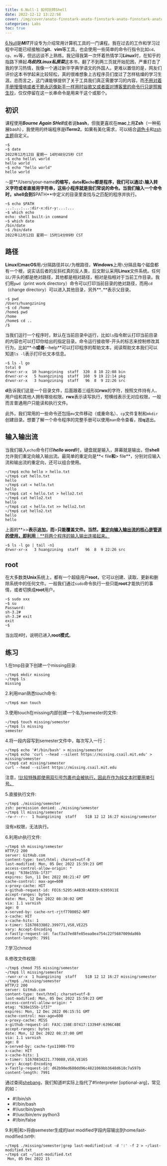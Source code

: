 ```yaml
---
title: 6.Null-1 如何玩转Shell
date: 2022-12-12 13:22:58
cover: /img/cover/anato-finnstark-anato-finnstark-anato-finnstark-anato-finnstark-web-petit-4.jpg
categories: Labs
toc: true
---
```


[6.Null](https://missing.csail.mit.edu)是***MIT***开设专为介绍常用计算机工具的一门课程。我在过去的工作和学习过程中可能已经接触过**git**、**vim**等工具，也会使用一些简单的命令行指令比如`cd`、`cp`、`mv`等，但远远谈不上熟练。我记得我第一次怀着热情学习***Linux***时，在知乎的指路下捧起***鸟叔的Linux私房菜***这本书，翻了不到两三页就开始犯困，严重打击了我的学习热情，我像一个通过新华字典学语文的外国人。更难以置信的是，网友们评价这本书学起来比较轻松，真的很难想象上古程序员们度过了怎样枯燥的学习生涯。总而言之，这门课能够提供了关于工具我们真正需要学习的内容，而<u>不用对着手册慢慢啃或者干脆永远像新手一样用时谷歌又或者面对博客里的命令行只是照搬生抄</u>，仅仅停留在这一长串命令是用来干这个或那个。

<!--more-->

## 初识

课程使用***Bourne Again SHell***或者说**bash**，但我更喜欢在**mac**上用**Zsh**（一种拓展bash），我使用的终端程序是**iTerm2**。如果有美化需求，可以结合[调色卡](https://iterm2colorschemes.com)和[zsh主题](https://github.com/ohmyzsh/ohmyzsh/wiki/Themes)自定义。

```shell
~$                
~$ date
2022年12月12日 星期一 14时48分25秒 CST
~$ echo hello\ world
hello world
~$ echo "hello world"
hello world
```

`～`是**/Users/your-name**的缩写，`date`和`echo`都是程序，我们可以通过`\`输入转义字符或者直接用字符串，这些小程序就是我们常说的命令。当我们输入一个命令时，**shell**会到**$PATH**中定义的目录里查找与之匹配的程序并执行。

```shell
~$ echo $PATH
...:...:...:dir-x:dir-y:...:...
~$ which echo
echo: shell built-in command
~$ which date
/bin/date
~$ /bin/date
2022年12月12日 星期一 15时14分09秒 CST
```

## 路径

**Linux**和**macOS**用`/`分隔路径并以`/`为根路径，**Windows**上用`\`分隔且每个磁盘都有一个根，说实话后者的反斜杠真的反人类，后文默认采用**Linux**文件系统。任何以`/`开头的都是绝对路径，其他都是相对路径，相对是指相对于当前工作目录。我们用`pwd`（print work directory）命令可以打印当前目录的绝对路径，而用`cd`（change directory）可以进入其他目录，另外**..**表示父目录。

```shell
~$ pwd
/Users/huangzining
~$ cd /home
/home$ pwd
/home
/home$ cd ..
/$
```

当我们运行一个程序时，默认在当前目录中运行，比如`ls`指令默认打印当前目录的内容也可以打印你给出的指定目录。命令运行接收带-开头的标志来控制修改其行为，比如**-h**或者**--help**可以打印程序的帮助文本，阅读帮助文本我们可以知道`ls -l`表示打印长文本信息。

```shell
~$ ls -l go
total 0
drwxr-xr-x  10 huangzining  staff  320  8 10 22:08 bin
drwxr-xr-x   5 huangzining  staff  160  9 19 22:14 pkg
drwxr-xr-x   3 huangzining  staff   96  8  9 22:26 src
```

**d**告诉我们这是一个目录文件，后面跟着三组形如**rwx**的字符，按照文件持有人、用户组和其他人拥有哪些权限。**rwx**表示读写执行，短横线表示无对应权限，一般而言普通用户只能读和执行文件。

此外，我们常用的一些命令还包括`mv`文件移动（或重命名）、`cp`文件复制和`mkdir`创建目录。想要了解一个命令程序的完整手册可以使用`man`命令查看，按**q**退出。

## 输入输出流

当我们输入`echo`命令打印***hello word***时，键盘就是输入，屏幕就是输出，但**shell**允许我们重定向输入输出流。最简单的重定向是**< file**和**> file**，分别对应输入流和输出流的重定向，还可以组合使用。

```shell
~/tmp$ echo hello > hello.txt
~/tmp$ cat hello.txt
hello
~/tmp$ cat < hello.txt
hello
~/tmp$ cat < hello.txt > hello2.txt
~/tmp$ cat hello2.txt
hello
~/tmp$ cat < hello.txt >> hello2.txt
~/tmp$ cat hello2.txt
hello
hello 
```

上面的**>>**表示追加，而**>**只能覆盖文件。当然，<u>重定向输入输出流的核心是管道的使用，即利用**｜**将两个程序的输入输出连接起来。</u>

```shell
~$ ls -l go | tail -n1
drwxr-xr-x   3 huangzining  staff   96  8  9 22:26 src
```

## root

在大多数类**Unix**系统上，都有一个超级用户**root**，它可以创建、读取、更新和删除系统中的任何文件。一般我们通过`sudo`命令执行一些只能**root**才能执行的事情，或者切换成**root**用户。

```shell
~$ sudo xxx
~$ su
Password:
sh-3.2#
sh-3.2# exit
exit
~$
```

当出现#时，说明已进入**root模式**。



## 练习

1.在tmp目录下创建一个missing目录:

```shell
~/tmp$ mkdir missing
~/tmp$ ls
missing
```

2.利用man熟悉touch命令:

```shell
~/tmp$ man touch
```

3.使用touch在missing内部创建一个名为semester的文件:

```shell
~/tmp$ touch missing/semester
~/tmp$ ls missing
semester
```

4.将一段内容写到semester文件中，每次写入一行：

```shell
~/tmp$ echo '#!/bin/bash' > missing/semester
~/tmp$ echo 'curl --head --silent https://missing.csail.mit.edu' > missing/semester
~/tmp$ cat missing/semester
curl --head --silent https://missing.csail.mit.edu
```

注意，<u>!比较特殊即使用双引号包裹也会被执行，因此在作为纯文本时要用单引号。</u>

5.直接执行文件:

```shell
~/tmp$ ./missing/semester
zsh: permission denied: ./missing/semester
~/tmp$ ll missing/semester
-rw-r--r--  1 huangzining  staff    51B 12 12 16:27 missing/semester
```

没有x权限，无法执行。

6.利用sh执行文件:

```shell
~/tmp$ sh missing/semester
HTTP/2 200
server: GitHub.com
content-type: text/html; charset=utf-8
last-modified: Mon, 05 Dec 2022 15:59:23 GMT
access-control-allow-origin: *
etag: "638e155b-1f37"
expires: Sun, 11 Dec 2022 08:21:47 GMT
cache-control: max-age=600
x-proxy-cache: HIT
x-github-request-id: FEC6:5295:A4B3D:AE839:6395911E
accept-ranges: bytes
date: Mon, 12 Dec 2022 08:30:02 GMT
via: 1.1 varnish
age: 0
x-served-by: cache-nrt-rjtf7700052-NRT
x-cache: HIT
x-cache-hits: 1
x-timer: S1670833802.399771,VS0,VE225
vary: Accept-Encoding
x-fastly-request-id: facf3a37ed8fe85eaa8ea754c22f5687009da86b
content-length: 7991
```

7.学习chmod

8.修改文件权限:

```shell
~/tmp$ chmod 755 missing/semester
~/tmp$ ll missing/semester
-rwxr-xr-x  1 huangzining  staff    51B 12 12 16:27 missing/semester
~/tmp$ ./missing/semester
HTTP/2 200
server: GitHub.com
content-type: text/html; charset=utf-8
last-modified: Mon, 05 Dec 2022 15:59:23 GMT
access-control-allow-origin: *
etag: "638e155b-1f37"
expires: Mon, 12 Dec 2022 06:15:51 GMT
cache-control: max-age=600
x-proxy-cache: MISS
x-github-request-id: FA3C:15BE:D7417:13394F:6396C4BE
accept-ranges: bytes
date: Mon, 12 Dec 2022 08:37:00 GMT
via: 1.1 varnish
age: 0
x-served-by: cache-tyo11980-TYO
x-cache: HIT
x-cache-hits: 1
x-timer: S1670834221.770088,VS0,VE165
vary: Accept-Encoding
x-fastly-request-id: d62b90ed680dd96c4821069bb3648d618c7a597b
content-length: 7991
```

通过查阅[shebang](https://en.wikipedia.org/wiki/Shebang_(Unix))，我们知道#!实际上指代了#!interpreter [optional-arg]，常见的如：

- #!/bin/sh
- \#!/bin/bash
- \#!/usr/bin/pwsh
- \#!/usr/bin/env python3
- \#!/bin/false

9.利用|和>将由semester生成的last modified字段内容输出到home/last-modified.txt中:

```shell
~/tmp$ ./missing/semester|grep last-modified|cut -d ':' -f 2 > ~/last-modified.txt
~/tmp$ cat ~/last-modified.txt
 Mon, 05 Dec 2022 15
```





